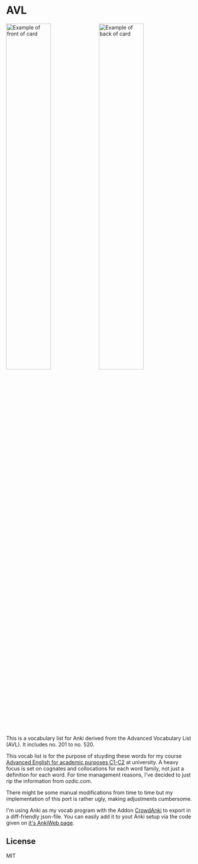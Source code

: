 # AVL

<img src="/../assets/total_front.png" alt="Example of front of card" width="49%"> <img src="/../assets/total_back.png" alt="Example of back of card" width="49%">

This is a vocabulary list for Anki derived from the Advanced Vocabulary List (AVL). It includes no. 201 to no. 520.

This vocab list is for the purpose of stuyding these words for my course [Advanced English for academic purposes C1-C2](https://www.sprachenzentrum.uzh.ch/de/angebot/Kursdetail.html?sprachid=sprache:englisch&targetgpid=zielgruppe:studentETHZ&kursnr=217424a3-e447-4531-9d39-3b04ea63006e) at university.
A heavy focus is set on cognates and collocations for each word family, not just a definition for each word. For time management reasons, I've decided to just rip the information from ozdic.com.

There might be some manual modifications from time to time but my implementation of this port is rather ugly, making adjustments cumbersome.

I'm using Anki as my vocab program with the Addon [CrowdAnki](https://github.com/Stvad/CrowdAnki) to export in a diff-friendly json-file. You can easily add it to yout Anki setup via the code given on [it's AnkiWeb page](https://ankiweb.net/shared/info/1788670778).

## License

MIT
